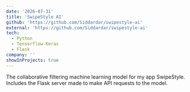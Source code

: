 ```yaml
---
date: '2026-07-31'
title: 'SwipeStyle AI'
github: 'https://github.com/Siddardar/swipestyle-ai'
external: 'https://github.com/Siddardar/swipestyle-ai'
tech:
  - Python
  - Tensorflow Keras
  - Flask
company: ''
showInProjects: true
---
```


The collaborative filtering machine learning model for my app SwipeStyle. Includes the Flask server made to make API requests to the model.
